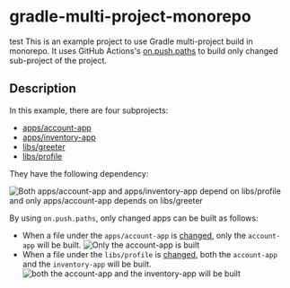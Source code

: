 # gradle-multi-project-monorepo
test
This is an example project to use Gradle multi-project build in monorepo. It uses GitHub Actions's [on.push.paths](https://help.github.com/en/actions/reference/workflow-syntax-for-github-actions#onpushpull_requestpaths) to build only changed sub-project of the project.

## Description

In this example, there are four subprojects:

* [apps/account-app](https://github.com/orangain/gradle-multi-project-monorepo/tree/master/apps/account-app)
* [apps/inventory-app](https://github.com/orangain/gradle-multi-project-monorepo/tree/master/apps/inventory-app)
* [libs/greeter](https://github.com/orangain/gradle-multi-project-monorepo/tree/master/libs/greeter)
* [libs/profile](https://github.com/orangain/gradle-multi-project-monorepo/tree/master/libs/profile)

They have the following dependency:

![Both apps/account-app and apps/inventory-app depend on libs/profile and only apps/account-app depends on libs/greeter](https://github.com/orangain/gradle-multi-project-monorepo/raw/master/docs/deps.svg)

By using `on.push.paths`, only changed apps can be built as follows:

* When a file under the `apps/account-app` is [changed](https://github.com/orangain/gradle-multi-project-monorepo/pull/1), only the `account-app` will be built.
  ![Only the account-app is built](https://github.com/orangain/gradle-multi-project-monorepo/raw/master/docs/screenshot1.png)
* When a file under  the `libs/profile` is [changed](https://github.com/orangain/gradle-multi-project-monorepo/pull/2), both the `account-app` and the `inventory-app` will be built.
  ![both the account-app and the inventory-app will be built](https://github.com/orangain/gradle-multi-project-monorepo/raw/master/docs/screenshot2.png)
